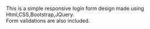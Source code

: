 This is a simple responsive login form design made using Html,CSS,Bootstrap,JQuery.
<br>Form validations are also included.
